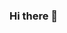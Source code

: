 ### Hi there 👋

<!--
**swayam-9977/swayam-9977** is a ✨ _special_ ✨ repository because its `README.md` (this file) appears on your GitHub profile.

Here are some ideas to get you started:

- 🔭 I’m currently working on a Btech CSBS 1st Year
- 🌱 I’m currently learning C++ and Java language
- 👯 I’m looking to collaborate on web development
- 🤔 I’m looking for help with learning about web development
- 💬 Ask me about ...
- 📫 How to reach me: swayampatel9977@gmail.com
- 😄 Pronouns: ...
- ⚡ Fun fact: ...
-->
